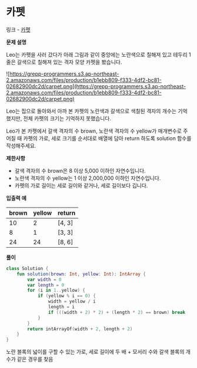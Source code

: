 # 카펫

링크 - [카펫](https://school.programmers.co.kr/learn/courses/30/lessons/42842)

**문제 설명**

Leo는 카펫을 사러 갔다가 아래 그림과 같이 중앙에는 노란색으로 칠해져 있고 테두리 1줄은 갈색으로 칠해져 있는 격자 모양 카펫을 봤습니다.

![https://grepp-programmers.s3.ap-northeast-2.amazonaws.com/files/production/b1ebb809-f333-4df2-bc81-02682900dc2d/carpet.png](https://grepp-programmers.s3.ap-northeast-2.amazonaws.com/files/production/b1ebb809-f333-4df2-bc81-02682900dc2d/carpet.png)

Leo는 집으로 돌아와서 아까 본 카펫의 노란색과 갈색으로 색칠된 격자의 개수는 기억했지만, 전체 카펫의 크기는 기억하지 못했습니다.

Leo가 본 카펫에서 갈색 격자의 수 brown, 노란색 격자의 수 yellow가 매개변수로 주어질 때 카펫의 가로, 세로 크기를 순서대로 배열에 담아 return 하도록 solution 함수를 작성해주세요.

****제한사항****

- 갈색 격자의 수 brown은 8 이상 5,000 이하인 자연수입니다.
- 노란색 격자의 수 yellow는 1 이상 2,000,000 이하인 자연수입니다.
- 카펫의 가로 길이는 세로 길이와 같거나, 세로 길이보다 깁니다.

****입출력 예****

| brown | yellow | return |
| --- | --- | --- |
| 10 | 2 | [4, 3] |
| 8 | 1 | [3, 3] |
| 24 | 24 | [8, 6] |

**풀이**

```kotlin
class Solution {
    fun solution(brown: Int, yellow: Int): IntArray {
        var width = 0
        var length = 0
        for (i in 1..yellow) {
            if (yellow % i == 0) {
                width = yellow / i
                length = i
                if (((width + 2) * 2) + (length * 2) == brown) break
            }
        }
        return intArrayOf(width + 2, length + 2)
    }
}
```

노란 블록의 넓이를 구할 수 있는 가로, 세로 길이에 두 배 + 모서리 수와 갈색 블록의 개수가 같은 경우를 찾음